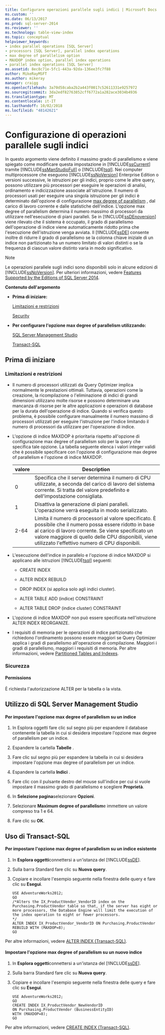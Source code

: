 ```yaml
---
title: Configurare operazioni parallele sugli indici | Microsoft Docs
ms.custom: ''
ms.date: 06/13/2017
ms.prod: sql-server-2014
ms.reviewer: ''
ms.technology: table-view-index
ms.topic: conceptual
helpviewer_keywords:
- index parallel operations [SQL Server]
- processors [SQL Server], parallel index operations
- max degree of parallelism option
- MAXDOP index option, parallel index operations
- parallel index operations [SQL Server]
ms.assetid: 8ec8c71e-5fc1-443a-92da-136ee3fc7f88
author: MikeRayMSFT
ms.author: mikeray
manager: craigg
ms.openlocfilehash: 3a70d58caba2b2a443f0017c52611331e9257972
ms.sourcegitcommit: 3da2edf82763852cff6772a1a282ace3034b4936
ms.translationtype: MT
ms.contentlocale: it-IT
ms.lasthandoff: 10/02/2018
ms.locfileid: "48142621"
---
```

# <a name="configure-parallel-index-operations"></a>Configurazione di operazioni parallele sugli indici
  In questo argomento viene definito il massimo grado di parallelismo e viene spiegato come modificare questa impostazione in [!INCLUDE[ssCurrent](../../includes/sscurrent-md.md)] tramite [!INCLUDE[ssManStudioFull](../../includes/ssmanstudiofull-md.md)] o [!INCLUDE[tsql](../../includes/tsql-md.md)]. Nei computer multiprocessore che eseguono [!INCLUDE[ssNoVersion](../../includes/ssnoversion-md.md)] Enterprise Edition o versioni successive, le istruzioni per gli indici, proprio come le altre query, possono utilizzare più processori per eseguire le operazioni di analisi, ordinamento e indicizzazione associate all'istruzione. Il numero di processori usati per eseguire una singola istruzione per gli indici è determinato dall'opzione di configurazione [max degree of parallelism](../../database-engine/configure-windows/configure-the-max-degree-of-parallelism-server-configuration-option.md) , dal carico di lavoro corrente e dalle statistiche dell'indice. L'opzione max degree of parallelism determina il numero massimo di processori da utilizzare nell'esecuzione di piani paralleli. Se in [!INCLUDE[ssDEnoversion](../../includes/ssdenoversion-md.md)] viene rilevato che il sistema è occupato, il grado di parallelismo dell'operazione di indice viene automaticamente ridotto prima che l'esecuzione dell'istruzione venga avviata. Il [!INCLUDE[ssDE](../../includes/ssde-md.md)] consente inoltre di ridurre il grado di parallelismo se la colonna chiave iniziale di un indice non partizionato ha un numero limitato di valori distinti o se la frequenza di ciascun valore distinto varia in modo significativo.  
  
> [!NOTE]  
>  Le operazioni parallele sugli indici sono disponibili solo in alcune edizioni di [!INCLUDE[ssNoVersion](../../includes/ssnoversion-md.md)]. Per ulteriori informazioni, vedere [Features Supported by the Editions of SQL Server 2014](../../getting-started/features-supported-by-the-editions-of-sql-server-2014.md).  
  
 **Contenuto dell'argomento**  
  
-   **Prima di iniziare:**  
  
     [Limitazioni e restrizioni](#Restrictions)  
  
     [Security](#Security)  
  
-   **Per configurare l'opzione max degree of parallelism utilizzando:**  
  
     [SQL Server Management Studio](#SSMSProcedure)  
  
     [Transact-SQL](#TsqlProcedure)  
  
##  <a name="BeforeYouBegin"></a> Prima di iniziare  
  
###  <a name="Restrictions"></a> Limitazioni e restrizioni  
  
-   Il numero di processori utilizzati da Query Optimizer implica normalmente le prestazioni ottimali. Tuttavia, operazioni come la creazione, la ricompilazione o l'eliminazione di indici di grandi dimensioni utilizzano molte risorse e possono determinare una mancanza di risorse per le altre applicazioni e operazioni di database per la durata dell'operazione di indice. Quando si verifica questo problema, è possibile configurare manualmente il numero massimo di processori utilizzati per eseguire l'istruzione per l'indice limitando il numero di processori da utilizzare per l'operazione di indice.  
  
-   L'opzione di indice MAXDOP è prioritaria rispetto all'opzione di configurazione max degree of parallelism solo per la query che specifica tale opzione. La tabella seguente elenca i valori integer validi che è possibile specificare con l'opzione di configurazione max degree of parallelism e l'opzione di indice MAXDOP.  
  
    |valore|Description|  
    |-----------|-----------------|  
    |0|Specifica che il server determina il numero di CPU utilizzate, a seconda del carico di lavoro del sistema corrente. Si tratta del valore predefinito e dell'impostazione consigliata.|  
    |1|Disattiva la generazione di piani paralleli. L'operazione verrà eseguita in modo serializzato.|  
    |2-64|Limita il numero di processori al valore specificato. È possibile che il numero possa essere ridotto in base al carico di lavoro corrente. Se viene specificato un valore maggiore di quello delle CPU disponibili, viene utilizzato l'effettivo numero di CPU disponibili.|  
  
-   L'esecuzione dell'indice in parallelo e l'opzione di indice MAXDOP si applicano alle istruzioni [!INCLUDE[tsql](../../includes/tsql-md.md)] seguenti:  
  
    -   CREATE INDEX  
  
    -   ALTER INDEX REBUILD  
  
    -   DROP INDEX (si applica solo agli indici cluster).  
  
    -   ALTER TABLE ADD (indice) CONSTRAINT  
  
    -   ALTER TABLE DROP (indice cluster) CONSTRAINT  
  
-   L'opzione di indice MAXDOP non può essere specificata nell'istruzione ALTER INDEX REORGANIZE.  
  
-   I requisiti di memoria per le operazioni di indice partizionato che richiedono l'ordinamento possono essere maggiori se Query Optimizer applica i gradi di parallelismo all'operazione di compilazione. Maggiori i gradi di parallelismo, maggiori i requisiti di memoria. Per altre informazioni, vedere [Partitioned Tables and Indexes](../partitions/partitioned-tables-and-indexes.md).  
  
###  <a name="Security"></a> Sicurezza  
  
####  <a name="Permissions"></a> Permissions  
 È richiesta l'autorizzazione ALTER per la tabella o la vista.  
  
##  <a name="SSMSProcedure"></a> Utilizzo di SQL Server Management Studio  
  
#### <a name="to-set-max-degree-of-parallelism-on-an-index"></a>Per impostare l'opzione max degree of parallelism su un indice  
  
1.  In Esplora oggetti fare clic sul segno più per espandere il database contenente la tabella in cui si desidera impostare l'opzione max degree of parallelism per un indice.  
  
2.  Espandere la cartella **Tabelle** .  
  
3.  Fare clic sul segno più per espandere la tabella in cui si desidera impostare l'opzione max degree of parallelism per un indice.  
  
4.  Espandere la cartella **Indici** .  
  
5.  Fare clic con il pulsante destro del mouse sull'indice per cui si vuole impostare il massimo grado di parallelismo e scegliere **Proprietà**.  
  
6.  In **Selezione pagina**selezionare **Opzioni**.  
  
7.  Selezionare **Maximum degree of parallelism**e immettere un valore compreso tra 1 e 64.  
  
8.  Fare clic su **OK**.  
  
##  <a name="TsqlProcedure"></a> Uso di Transact-SQL  
  
#### <a name="to-set-max-degree-of-parallelism-on-an-existing-index"></a>Per impostare l'opzione max degree of parallelism su un indice esistente  
  
1.  In **Esplora oggetti**connettersi a un'istanza del [!INCLUDE[ssDE](../../includes/ssde-md.md)].  
  
2.  Sulla barra Standard fare clic su **Nuova query**.  
  
3.  Copiare e incollare l'esempio seguente nella finestra delle query e fare clic su **Esegui**.  
  
    ```  
    USE AdventureWorks2012;   
    GO  
    /*Alters the IX_ProductVendor_VendorID index on the Purchasing.ProductVendor table so that, if the server has eight or more processors, the Database Engine will limit the execution of the index operation to eight or fewer processors.  
    */  
    ALTER INDEX IX_ProductVendor_VendorID ON Purchasing.ProductVendor  
    REBUILD WITH (MAXDOP=8);   
    GO  
    ```  
  
 Per altre informazioni, vedere [ALTER INDEX &#40;Transact-SQL&#41;](/sql/t-sql/statements/alter-index-transact-sql).  
  
#### <a name="set-max-degree-of-parallelism-on-a-new-index"></a>Impostare l'opzione max degree of parallelism su un nuovo indice  
  
1.  In **Esplora oggetti**connettersi a un'istanza del [!INCLUDE[ssDE](../../includes/ssde-md.md)].  
  
2.  Sulla barra Standard fare clic su **Nuova query**.  
  
3.  Copiare e incollare l'esempio seguente nella finestra delle query e fare clic su **Esegui**.  
  
    ```  
    USE AdventureWorks2012;  
    GO  
    CREATE INDEX IX_ProductVendor_NewVendorID   
    ON Purchasing.ProductVendor (BusinessEntityID)  
    WITH (MAXDOP=8);  
    GO  
    ```  
  
 Per altre informazioni, vedere [CREATE INDEX &#40;Transact-SQL&#41;](/sql/t-sql/statements/create-index-transact-sql).  
  
  
